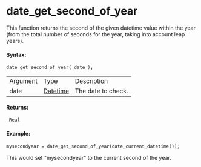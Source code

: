 # date_get_second_of_year

This function returns the second of the given datetime value within the
year (from the total number of seconds for the year, taking into account
leap years).

#### Syntax:

``` gml
date_get_second_of_year( date );
```

|          |                                                                                                                         |                    |
|----------|-------------------------------------------------------------------------------------------------------------------------|--------------------|
| Argument | Type                                                                                                                    | Description        |
| date     |  [Datetime](../../../../../GameMaker_Language/GML_Reference/Maths_And_Numbers/Date_And_Time/date_current_datetime)  | The date to check. |

#### Returns:

``` gml
 Real
```

#### Example:

``` gml
mysecondyear = date_get_second_of_year(date_current_datetime());
```

This would set "mysecondyear" to the current second of the year.

